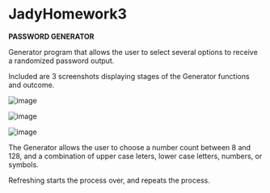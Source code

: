# JadyHomework3
 
 
 
 **PASSWORD GENERATOR**

 Generator program that allows the user to select several options to receive a randomized password output.

 Included are 3 screenshots displaying stages of the Generator functions and outcome.

![image](https://user-images.githubusercontent.com/70386025/95494181-b9921f80-095a-11eb-8548-744110600e95.png)

![image](https://user-images.githubusercontent.com/70386025/95494245-daf30b80-095a-11eb-887c-56e76fc5caf0.png)

![image](https://user-images.githubusercontent.com/70386025/95494313-f827da00-095a-11eb-939e-ef67c21e5312.png)

The Generator allows the user to choose a number count between 8 and 128, and a combination of upper case leters, lower case letters, numbers, or symbols.

Refreshing starts the process over, and repeats the process.  